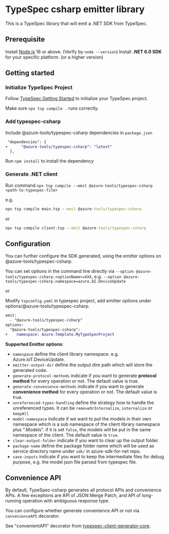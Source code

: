 # TypeSpec csharp emitter library

This is a TypeSpec library that will emit a .NET SDK from TypeSpec.

## Prerequisite

Install [Node.js](https://nodejs.org/en/download/) 16 or above. (Verify by `node --version`)
Install **.NET 6.0 SDK** for your specific platform. (or a higher version)
## Getting started

### Initialize TypeSpec Project

Follow [TypeSpec Getting Started](https://github.com/microsoft/typespec/#using-node--npm) to initialize your TypeSpec project.

Make sure `npx tsp compile .` runs correctly.

### Add typespec-csharp

Include @azure-tools/typespec-csharp dependencies in `package.json`

```diff
 "dependencies": {
+      "@azure-tools/typespec-csharp": "latest"
  },
```

Run `npm install` to install the dependency

### Generate .NET client

Run command `npx tsp compile --emit @azure-tools/typespec-csharp <path-to-typespec-file>`

e.g.

```cmd
npx tsp compile main.tsp --emit @azure-tools/typespec-csharp
```

or

```cmd
npx tsp compile client.tsp --emit @azure-tools/typespec-csharp
```

## Configuration

You can further configure the SDK generated, using the emitter options on @azure-tools/typespec-csharp.

You can set options in the command line directly via `--option @azure-tools/typespec-csharp.<optionName>=XXX`, e.g. `--option @azure-tools/typespec-csharp.namespace=azure.AI.DeviceUpdate`

or

Modify `tspconfig.yaml` in typespec project, add emitter options under options/@azure-tools/typespec-csharp.

```diff
emit:
  - "@azure-tools/typespec-csharp"
options:
  "@azure-tools/typespec-csharp":
+    namespace: Azure.Template.MyTypeSpecProject
```

**Supported Emitter options**:
- `namespace` define the client library namespace. e.g. Azure.IoT.DeviceUpdate.
- `emitter-output-dir` define the output dire path which will store the generated code.
- `generate-protocol-methods` indicate if you want to generate **protocol method** for every operation or not. The default value is true.
- `generate-convenience-methods` indicate if you want to generate **convenience method** for every operation or not. The default value is true.
- `unreferenced-types-handling` define the strategy how to handle the unreferenced types. It can be `removeOrInternalize`, `internalize` or `keepAll`
- `model-namespace` indicate if we want to put the models in their own namespace which is a sub namespace of the client library namespace plus ".Models". if it is set `false`, the models will be put in the same namespace of the client. The default value is `true`.
- `clear-output-folder` indicate if you want to clear up the output folder.
- `package-name` define the package folder name which will be used as service directory name under `sdk/` in azure-sdk-for-net repo.
- `save-inputs` indicate if you want to keep the intermediate files for debug purpose, e.g. the model json file parsed from typespec file.

## Convenience API

By default, TypeSpec-csharp generates all protocol APIs and convenience APIs.
A few exceptions are API of JSON Merge Patch, and API of long-running operation with ambiguous response type.

You can configure whether generate convenience API or not via `convenienceAPI` decorator.

See "convenientAPI" decorator from [typespec-client-generator-core](https://github.com/Azure/typespec-azure/tree/main/packages/typespec-client-generator-core).
